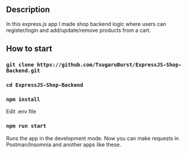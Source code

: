 ## Description
In this express.js app I made shop backend logic where users can register/login and add/update/remove products from a cart.

## How to start

### `git clone https://github.com/TsugaruBurst/ExpressJS-Shop-Backend.git`
### `cd ExpressJS-Shop-Backend`
### `npm install`
Edit .env file
### `npm run start`

Runs the app in the development mode. Now you can make requests in Postman/Insomnia and another apps like these.

